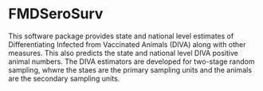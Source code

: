 # FMDSeroSurv
 This software package provides state and national level estimates of Differentiating Infected from Vaccinated Animals (DIVA) along with other measures.
 This also predicts the state and national level DIVA positive animal numbers. The DIVA estimators are developed for two-stage random sampling, whwre the staes are the primary sampling units and the animals are the secondary sampling units.
